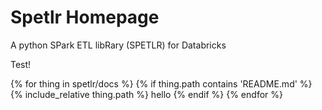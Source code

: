 # Spetlr Homepage

A python SPark ETL libRary (SPETLR) for Databricks

Test!


{% for thing in spetlr/docs %}
  {% if thing.path contains 'README.md' %}
    {% include_relative thing.path %}
    hello
  {% endif %}
{% endfor %}
